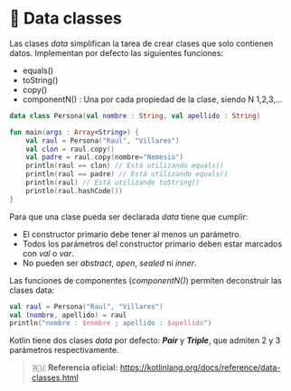 # :card_index: Data classes

Las clases _data_ simplifican la tarea de crear clases que solo contienen datos. Implementan por defecto las siguientes funciones:

* equals()
* toString()
* copy()
* componentN() : Una por cada propiedad de la clase, siendo N 1,2,3,...

```kotlin
data class Persona(val nombre : String, val apellido : String)

fun main(args : Array<String>) {
    val raul = Persona("Raul", "Villares")
    val clon = raul.copy()
    val padre = raul.copy(nombre="Nemesio")
    println(raul == clon) // Está utilizando equals()
    println(raul == padre) // Está utilizando equals()
    println(raul) // Está utilizando toString()
    println(raul.hashCode())
}
```

Para que una clase pueda ser declarada _data_ tiene que cumplir:

* El constructor primario debe tener al menos un parámetro.
* Todos los parámetros del constructor primario deben estar marcados con _val_ o _var_.
* No pueden ser _abstract_, _open_, _sealed_ ni _inner_.

Las funciones de componentes (_componentN()_) permiten deconstruir las clases data:

```kotlin
val raul = Persona("Raul", "Villares")
val (nombre, apellido) = raul
println("nombre : $nombre ; apellido : $apellido")
```

Kotlin tiene dos clases _data_ por defecto: **_Pair_** y **_Triple_**, que admiten 2 y 3 parámetros respectivamente.

>:ru: **Referencia oficial:** https://kotlinlang.org/docs/reference/data-classes.html

